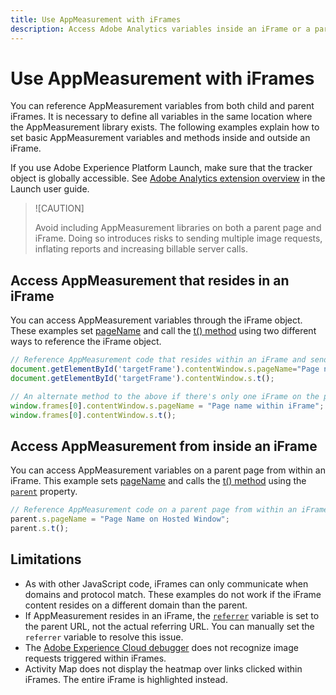 ```yaml
---
title: Use AppMeasurement with iFrames
description: Access Adobe Analytics variables inside an iFrame or a parent page while in an iFrame.
---
```


# Use AppMeasurement with iFrames

You can reference AppMeasurement variables from both child and parent iFrames. It is necessary to define all variables in the same location where the AppMeasurement library exists. The following examples explain how to set basic AppMeasurement variables and methods inside and outside an iFrame.

If you use Adobe Experience Platform Launch, make sure that the tracker object is globally accessible. See [Adobe Analytics extension overview](https://docs.adobe.com/content/help/en/launch/using/extensions-ref/adobe-extension/analytics-extension/overview.html) in the Launch user guide.

>![CAUTION]
>
>Avoid including AppMeasurement libraries on both a parent page and iFrame. Doing so introduces risks to sending multiple image requests, inflating reports and increasing billable server calls.

## Access AppMeasurement that resides in an iFrame

You can access AppMeasurement variables through the iFrame object. These examples set [pageName](../vars/page-vars/pagename.md) and call the [t() method](../vars/functions/t-method.md) using two different ways to reference the iFrame object.

```js
// Reference AppMeasurement code that resides within an iFrame and send an image request
document.getElementById('targetFrame').contentWindow.s.pageName="Page name within iFrame";
document.getElementById('targetFrame').contentWindow.s.t();

// An alternate method to the above if there's only one iFrame on the page
window.frames[0].contentWindow.s.pageName = "Page name within iFrame";
window.frames[0].contentWindow.s.t();
```

## Access AppMeasurement from inside an iFrame

You can access AppMeasurement variables on a parent page from within an iFrame. This example sets [pageName](../vars/page-vars/pagename.md) and calls the [t() method](../vars/functions/t-method.md) using the [`parent`](https://www.w3schools.com/jsref/prop_win_parent.asp) property.

```js
// Reference AppMeasurement code on a parent page from within an iFrame and send an image request
parent.s.pageName = "Page Name on Hosted Window";
parent.s.t();
```

## Limitations

* As with other JavaScript code, iFrames can only communicate when domains and protocol match. These examples do not work if the iFrame content resides on a different domain than the parent.
* If AppMeasurement resides in an iFrame, the [`referrer`](../vars/page-vars/referrer.md) variable is set to the parent URL, not the actual referring URL. You can manually set the `referrer` variable to resolve this issue.
* The [Adobe Experience Cloud debugger](https://docs.adobe.com/content/help/en/debugger/using/experience-cloud-debugger.html) does not recognize image requests triggered within iFrames.
* Activity Map does not display the heatmap over links clicked within iFrames. The entire iFrame is highlighted instead.
